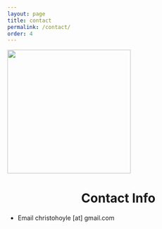 ```yaml
---
layout: page
title: contact
permalink: /contact/
order: 4
---
```


<div id="body">
  <div id="main">
    
<div id="pull-right" style="padding-right: 50px">
      <img src="/images/chris.png" width="280">
</div>
<div id="pull-left">
  <h1 style="text-align: center;">Contact Info</h1>
  <ul id="about">
    <li>Email <a>christohoyle [at] gmail.com</a></li>

  </ul>

  <div id="links">
    <a id="facebook" href="https://www.facebook.com/chris.hoyle.52"><i class="fa fa-facebook-square fa-2x"></i></a>
    <a id="linkedin" href="https://www.linkedin.com/in/christopher-hoyle/"><i class="fa fa-linkedin-square fa-2x"></i></a>
    <a id="angellist" href="https://angel.co/chris-hoyle-3"><i class="fa fa-angellist fa-2x"></i></a>
    <a id="bitcoin" href="bit.html"><i class="fa fa-bitcoin fa-2x"></i></a>
  </div>
</div>
</div>
</div>